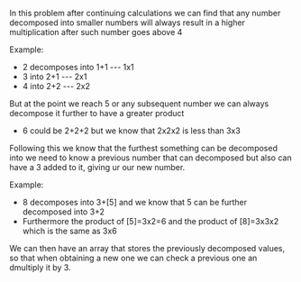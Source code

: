 In this problem after continuing calculations we can find that any number decomposed into smaller
numbers will always result in a higher multiplication after such number goes above 4

Example:
+ 2 decomposes into 1+1 --- 1x1
+ 3 into 2+1 --- 2x1
+ 4 into 2+2 --- 2x2

But at the point we reach 5 or any subsequent number we can always decompose it further to have a greater product
+ 6 could be 2+2+2 but we know that 2x2x2 is less than 3x3

Following this we know that the furthest something can be decomposed into we need to know a previous number that
can decomposed but also can have a 3 added to it, giving ur our new number.

Example:
+ 8 decomposes into 3+[5] and we know that 5 can be further decomposed into 3+2
+ Furthermore the product of [5]=3x2=6 and the product of [8]=3x3x2 which is the same as 3x6

We can then have an array that stores the previously decomposed values, so that when obtaining a new one
we can check a previous one an dmultiply it by 3.
